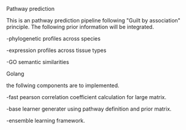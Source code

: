Pathway prediction

This is an pathway prediction pipeline following "Guilt by association" principle. The following prior information will be integrated.

-phylogenetic profiles across species

-expression profiles across tissue types

-GO semantic similarities

Golang

the follwing components are to implemented.

-fast pearson correlation coefficient calculation for large matrix.

-base learner generater using pathway definition and prior matrix.

-ensemble learning framework.
